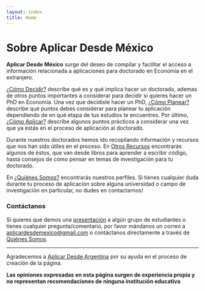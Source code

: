 ```yaml
---
layout: index
title: Home
---
```


# Sobre Aplicar Desde México

**Aplicar Desde México** surge del deseo de compilar y facilitar el acceso a información relacionada a aplicaciones para doctorado en Economía en el extranjero.

[¿Cómo Decidir?](/comodecidir) describe qué es y qué implica hacer un doctorado, ademas de otros puntos importantes a considerar para decidir si quieres hacer un PhD en Economía. Una vez que decidiste hacer un PhD, [¿Cómo Planear?](/comoplanear) describe qué puntos debes considerar para planear tu aplicación dependiendo de en qué etapa de tus estudios te encuentres. Por último, [¿Cómo Aplicar?](/comoaplicar) describe algunos puntos prácticos a considerar una vez que ya estás en el proceso de aplicación al doctorado.

Durante nuestros doctorados hemos ido recopilando información y recursos que nos han sido útiles en el proceso. En [Otros Recursos](/otrosrecursos) encontrarás algunos de éstos, que van desde libros para aprender a escribir código, hasta consejos de cómo pensar en temas de investigación para tu doctorado.

En [¿Quiénes Somos?](/quienessomos) encontrarás nuestros perfiles. Si tienes cualquier duda durante tu proceso de aplicación sobre alguna universidad o campo de investigación en particular, no dudes en contactarnos!

### Contáctanos

Si quieres que demos una [presentación](/assets/archivos/PhDEconomiaPresentacion.pdf) a algún grupo de estudiantes o tienes cualquier pregunta/comentario, por favor mándanos un correo a [aplicardesdemexico@gmail.com](mailto:aplicardesdemexico@gmail.com) o contáctanos directamente a través de [Quiénes Somos](/quienessomos).

---

Agradecemos a [Aplicar Desde Argentina](https://aplicardesdeargentina.weebly.com/) por su ayuda en el proceso de creación de la página.

**Las opiniones expresadas en esta página surgen de experiencia propia y no representan recomendaciones de ninguna institución educativa**
